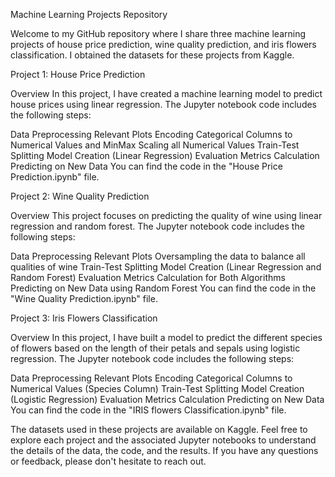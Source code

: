 Machine Learning Projects Repository

Welcome to my GitHub repository where I share three machine learning projects of house price prediction, wine quality prediction, and iris flowers classification. I obtained the datasets for these projects from Kaggle.

Project 1: House Price Prediction

Overview In this project, I have created a machine learning model to predict house prices using linear regression. The Jupyter notebook code includes the following steps:

Data Preprocessing
Relevant Plots
Encoding Categorical Columns to Numerical Values and MinMax Scaling all Numerical Values
Train-Test Splitting
Model Creation (Linear Regression)
Evaluation Metrics Calculation
Predicting on New Data
You can find the code in the "House Price Prediction.ipynb" file.

Project 2: Wine Quality Prediction

Overview This project focuses on predicting the quality of wine using linear regression and random forest. The Jupyter notebook code includes the following steps:

Data Preprocessing
Relevant Plots
Oversampling the data to balance all qualities of wine
Train-Test Splitting
Model Creation (Linear Regression and Random Forest)
Evaluation Metrics Calculation for Both Algorithms
Predicting on New Data using Random Forest
You can find the code in the "Wine Quality Prediction.ipynb" file.

Project 3: Iris Flowers Classification

Overview In this project, I have built a model to predict the different species of flowers based on the length of their petals and sepals using logistic regression. The Jupyter notebook code includes the following steps:

Data Preprocessing
Relevant Plots
Encoding Categorical Columns to Numerical Values (Species Column)
Train-Test Splitting
Model Creation (Logistic Regression)
Evaluation Metrics Calculation
Predicting on New Data
You can find the code in the "IRIS flowers Classification.ipynb" file.

The datasets used in these projects are available on Kaggle.
Feel free to explore each project and the associated Jupyter notebooks to understand the details of the data, the code, and the results. If you have any questions or feedback, please don't hesitate to reach out. 
